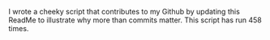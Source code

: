 I wrote a cheeky script that contributes to my Github by updating this ReadMe to illustrate why more than commits matter. This script has run 458 times.